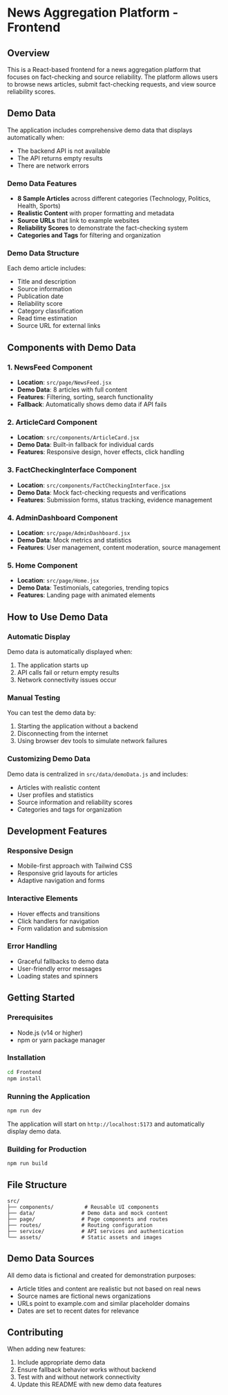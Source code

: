 # News Aggregation Platform - Frontend

## Overview
This is a React-based frontend for a news aggregation platform that focuses on fact-checking and source reliability. The platform allows users to browse news articles, submit fact-checking requests, and view source reliability scores.

## Demo Data
The application includes comprehensive demo data that displays automatically when:
- The backend API is not available
- The API returns empty results
- There are network errors

### Demo Data Features
- **8 Sample Articles** across different categories (Technology, Politics, Health, Sports)
- **Realistic Content** with proper formatting and metadata
- **Source URLs** that link to example websites
- **Reliability Scores** to demonstrate the fact-checking system
- **Categories and Tags** for filtering and organization

### Demo Data Structure
Each demo article includes:
- Title and description
- Source information
- Publication date
- Reliability score
- Category classification
- Read time estimation
- Source URL for external links

## Components with Demo Data

### 1. NewsFeed Component
- **Location**: `src/page/NewsFeed.jsx`
- **Demo Data**: 8 articles with full content
- **Features**: Filtering, sorting, search functionality
- **Fallback**: Automatically shows demo data if API fails

### 2. ArticleCard Component
- **Location**: `src/components/ArticleCard.jsx`
- **Demo Data**: Built-in fallback for individual cards
- **Features**: Responsive design, hover effects, click handling

### 3. FactCheckingInterface Component
- **Location**: `src/components/FactCheckingInterface.jsx`
- **Demo Data**: Mock fact-checking requests and verifications
- **Features**: Submission forms, status tracking, evidence management

### 4. AdminDashboard Component
- **Location**: `src/page/AdminDashboard.jsx`
- **Demo Data**: Mock metrics and statistics
- **Features**: User management, content moderation, source management

### 5. Home Component
- **Location**: `src/page/Home.jsx`
- **Demo Data**: Testimonials, categories, trending topics
- **Features**: Landing page with animated elements

## How to Use Demo Data

### Automatic Display
Demo data is automatically displayed when:
1. The application starts up
2. API calls fail or return empty results
3. Network connectivity issues occur

### Manual Testing
You can test the demo data by:
1. Starting the application without a backend
2. Disconnecting from the internet
3. Using browser dev tools to simulate network failures

### Customizing Demo Data
Demo data is centralized in `src/data/demoData.js` and includes:
- Articles with realistic content
- User profiles and statistics
- Source information and reliability scores
- Categories and tags for organization

## Development Features

### Responsive Design
- Mobile-first approach with Tailwind CSS
- Responsive grid layouts for articles
- Adaptive navigation and forms

### Interactive Elements
- Hover effects and transitions
- Click handlers for navigation
- Form validation and submission

### Error Handling
- Graceful fallbacks to demo data
- User-friendly error messages
- Loading states and spinners

## Getting Started

### Prerequisites
- Node.js (v14 or higher)
- npm or yarn package manager

### Installation
```bash
cd Frontend
npm install
```

### Running the Application
```bash
npm run dev
```

The application will start on `http://localhost:5173` and automatically display demo data.

### Building for Production
```bash
npm run build
```

## File Structure
```
src/
├── components/          # Reusable UI components
├── data/               # Demo data and mock content
├── page/               # Page components and routes
├── routes/             # Routing configuration
├── service/            # API services and authentication
└── assets/             # Static assets and images
```

## Demo Data Sources
All demo data is fictional and created for demonstration purposes:
- Article titles and content are realistic but not based on real news
- Source names are fictional news organizations
- URLs point to example.com and similar placeholder domains
- Dates are set to recent dates for relevance

## Contributing
When adding new features:
1. Include appropriate demo data
2. Ensure fallback behavior works without backend
3. Test with and without network connectivity
4. Update this README with new demo data features


<!-- password G7Fz2EOurI46nW8W -->
<!-- username hariomtruthseek -->
